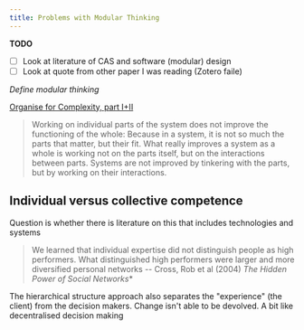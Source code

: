 ```yaml
---
title: Problems with Modular Thinking
---
```

**TODO**
- [ ] Look at literature of CAS and software (modular) design
- [ ] Look at quote from other paper I was reading (Zotero faile)

*Define modular thinking*

[Organise for Complexity, part I+II](https://www.slideshare.net/npflaeging/special-edition-paper-organize-for-complexity-part-iii)
> Working on individual parts of the system does not improve the functioning of the whole: Because in a system, it is not so much the parts that matter, but their fit.
> What really improves a system as a whole is working not on the parts itself, but on the interactions between parts. 
> Systems are not improved by tinkering with the parts, but by working on their interactions.

## Individual versus collective competence

Question is whether there is literature on this that includes technologies and systems
> We learned that individual expertise did not distinguish people as high performers. What distinguished high performers were larger and more diversified personal networks
-- Cross, Rob et al (2004) *The Hidden Power of Social Networks**

The hierarchical structure approach also separates the "experience" (the client) from the decision makers.  Change isn't able to be devolved.  A bit like decentralised decision making